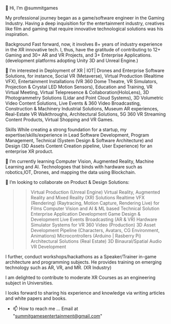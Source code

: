 👋 Hi, I’m @summitgames

My professional journey began as a game/software engineer in the Gaming Industry. Having a deep inquisition for the entertainment industry, creatives like film and gaming that require innovative technological solutions was his inspiration.

Background
Fast forward, now, it involves 8+ years of industry experience in the XR innovative tech. I, thus, have the gratitude of contributing to 12+ Gaming and 30+ AR and VR Projects, and 3+ Enterprise Applications. (development platforms adopting Unity 3D and Unreal Engine.) 


👀 I’m interested in
Deployment of XR | IOT| Drones and Enterprise Software Solutions, for instance, Social VR (Metaverse), Virtual Production (Realtime VFX), Entertainment Installations (VR 360 Dome Theatre, VR Simulators, Projection & Crystal LED Motion Sensors), Education and Training, VR Virtual Meeting, Virtual Telepresence & Collaboration(HoloLens), 3D Photogrammetry Solutions (Lidar and Point Cloud Systems), 3D Volumetric Video Content Solutions, Live Events & 360 Video Broadcasting, Construction & Machinery Industrial Solutions, Museum AR experiences, Real-Estate VR Walkthroughs, Architectural Solutions, 5G 360 VR Streaming Content Products, Virtual Shopping and VR Games.


Skills
While creating a strong foundation for a startup, my expertise/skills/experience in Lead Software Development, Program Management, Technical (System Design & Software Architecture) and Design (3D Assets Content Creation pipeline, User Experience) for an enterprise XR product.


🌱 I’m currently learning
Computer Vision, Augmented Reality, Machine Learning and AI. Technologoes that binds with hardware such as robotics,IOT, Drones, and mapping the data using Blockchain.


💞️ I’m looking to collaborate on
Product & Design Solutions:
>> Virtual Production (Unreal Engine)
>> Virtual Reality, Augmented Reality and Mixed Reality (XR) Solutions
>>  Realtime VFX (Rendering) (Raytracing, Motion Capture, Rendering Live) for Films
>> Computer Vision and AI & ML based Technical Solution
>> Enterprise Application Development
>> Game Design & Development
>>  Live Events Broadcasting (AR & VR)
>> Hardware Simulator Systems for VR
>> 360 Video (Production)
>> 3D Asset Development Pipeline (Characters, Avatars, CG Environment, Animations)
>> Microcontrollers (Arduino | Rasberry Pi)
>> Architectural Solutions (Real Estate)
>> 3D Binaural/Spatial Audio VR Development

I further, conduct workshops/hackathons as a Speaker/Trainer in-game architecture and programming subjects. He provides training on emerging technology such as AR, VR, and MR. (XR Industry)

I am delighted to contribute to moderate XR Courses as an engineering subject in Universities.

I looks forward to sharing his experience and knowledge via writing articles and white papers and books.

- 📫 How to reach me ...
Email at "summitgamesentertainment@gmail.com"


<!---
summitgames/summitgames is a ✨ special ✨ repository because its `README.md` (this file) appears on your GitHub profile.
You can click the Preview link to take a look at your changes.
--->
